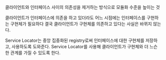 클라이언트와 인터페이스 사이의 의존성을 제거하는 방식으로 모듈화 수준을 높이는 것

클라이언트가 인터페이스에 의존을 하고 있더라도 어느 시점에는 인터페이스를 구현하는 구현체가 필요하다
결국 클라이언트가 구현체를 의존하고 있다는 사실은 바뀌지 않는다.

Service Locator는 중앙 집중화된 registry로써 인터페이스에 대한 구현체를 저장하고, 사용하도록 도와준다.
Service Locator를 사용해 클라이언트가 구현체와 더 느슨한 관계를 가질 수 있도록 한다.

